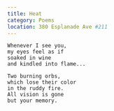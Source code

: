 ```yaml
---
title: Heat
category: Poems
location: 380 Esplanade Ave #211
---
```


    Whenever I see you,
    my eyes feel as if
    soaked in wine
    and kindled into flame...

    Two burning orbs,
    which lose their color
    in the ruddy fire.
    All vision is gone
    but your memory.



